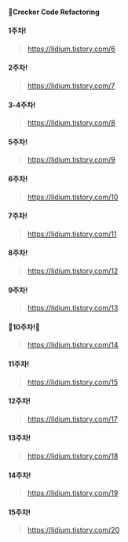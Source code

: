 
#### 🔶Crecker Code Refactoring


#### 1주차!

>  https://lidium.tistory.com/6



#### 2주차!

>  https://lidium.tistory.com/7


#### 3-4주차!

>  https://lidium.tistory.com/8

#### 5주차!

>  https://lidium.tistory.com/9

#### 6주차!

>  https://lidium.tistory.com/10

#### 7주차!

>  https://lidium.tistory.com/11

#### 8주차!

>  https://lidium.tistory.com/12

#### 9주차!

>  https://lidium.tistory.com/13

#### 🎉10주차!🎉

>  https://lidium.tistory.com/14

#### 11주차!

>  https://lidium.tistory.com/15

#### 12주차!

>  https://lidium.tistory.com/17

#### 13주차!

>  https://lidium.tistory.com/18

#### 14주차!

>  https://lidium.tistory.com/19

#### 15주차!

>  https://lidium.tistory.com/20



